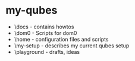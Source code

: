 # my-qubes

 - \docs - contains howtos
 - \dom0 - Scripts for dom0
 - \home - configuration files and scripts
 - \my-setup - describes my current qubes setup
 - \playground - drafts, ideas
